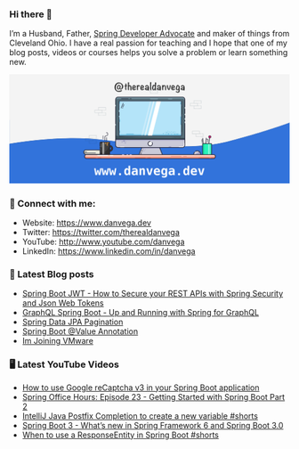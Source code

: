 ### Hi there 👋

I’m a Husband, Father, [Spring Developer Advocate](https://tanzu.vmware.com/developer/advocates/) and maker of things from Cleveland Ohio. I have a real passion for teaching and I hope that one of my blog posts, videos or courses helps you solve a problem or learn something new.

![Profile Header](./github_profile_header.png)

### 🤝 Connect with me:

- Website: https://www.danvega.dev
- Twitter: https://twitter.com/therealdanvega
- YouTube: http://www.youtube.com/danvega
- LinkedIn: https://www.linkedin.com/in/danvega

### 📝 Latest Blog posts

<!-- BLOG-POST-LIST:START -->
- [Spring Boot JWT - How to Secure your REST APIs with Spring Security and Json Web Tokens](https://www.danvega.dev/blog/2022/09/06/spring-security-jwt)
- [GraphQL Spring Boot - Up and Running with Spring for GraphQL](https://www.danvega.dev/blog/2022/05/17/spring-for-graphql)
- [Spring Data JPA Pagination](https://www.danvega.dev/blog/2022/05/12/spring-data-jpa-pagination)
- [Spring Boot @Value Annotation](https://www.danvega.dev/blog/2022/05/11/spring-boot-value-annotation)
- [Im Joining VMware](https://www.danvega.dev/blog/2022/01/24/im-joining-vmware)
<!-- BLOG-POST-LIST:END -->

### 🖥 Latest YouTube Videos

<!-- YOUTUBE:START -->
- [How to use Google reCaptcha v3 in your Spring Boot application](https://www.youtube.com/watch?v=dyA_Pbtbn_E)
- [Spring Office Hours: Episode 23 - Getting Started with Spring Boot Part 2](https://www.youtube.com/watch?v=Rx-qq3likgM)
- [IntelliJ Java Postfix Completion to create a new variable #shorts](https://www.youtube.com/watch?v=wOYTJLQ0xNM)
- [Spring Boot 3 - What’s new in Spring Framework 6 and Spring Boot 3.0](https://www.youtube.com/watch?v=TR254zh-f3c)
- [When to use a ResponseEntity in Spring Boot #shorts](https://www.youtube.com/watch?v=DvOGJDL6-98)
<!-- YOUTUBE:END -->
